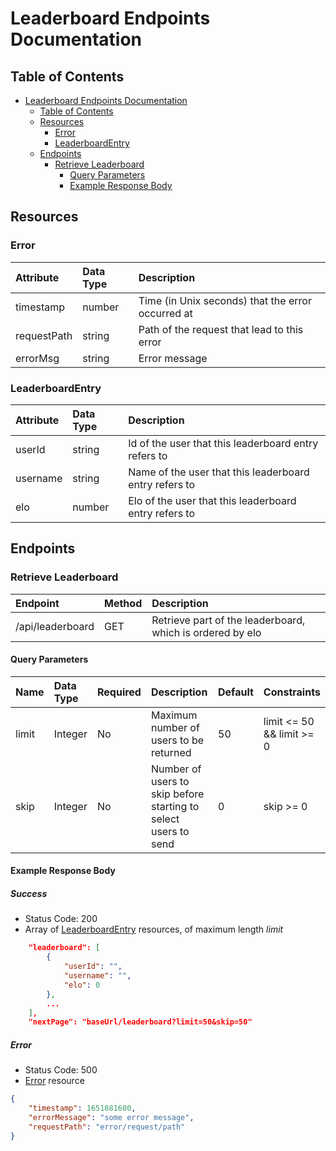 # Leaderboard Endpoints Documentation

## Table of Contents

- [Leaderboard Endpoints Documentation](#leaderboard-endpoints-documentation)
  - [Table of Contents](#table-of-contents)
  - [Resources](#resources)
    - [Error](#error)
    - [LeaderboardEntry](#leaderboardentry)
  - [Endpoints](#endpoints)
    - [Retrieve Leaderboard](#retrieve-leaderboard)
      - [Query Parameters](#query-parameters)
      - [Example Response Body](#example-response-body)

## Resources

### Error

| Attribute | Data Type | Description |
| :-------- | :-------- | :---------- |
| timestamp | number | Time (in Unix seconds) that the error occurred at |
| requestPath | string | Path of the request that lead to this error |
| errorMsg | string | Error message |

### LeaderboardEntry

| Attribute | Data Type | Description |
| :-------- | :-------- | :---------- |
| userId | string | Id of the user that this leaderboard entry refers to |
| username | string | Name of the user that this leaderboard entry refers to |
| elo | number | Elo of the user that this leaderboard entry refers to |

## Endpoints

### Retrieve Leaderboard

| Endpoint | Method | Description |
| :------- | :----- | :---------- |
| /api/leaderboard | GET | Retrieve part of the leaderboard, which is ordered by elo |

#### Query Parameters

| Name | Data Type | Required | Description | Default | Constraints |
| :--- | :-------- | :------- | :---------- | :------ | :---------- |
| limit | Integer | No | Maximum number of users to be returned | 50 | limit <= 50 && limit >= 0 |
| skip | Integer | No | Number of users to skip before starting to select users to send | 0 | skip >= 0 |

#### Example Response Body

##### Success

- Status Code: 200
- Array of [LeaderboardEntry](#leaderboardentry) resources, of maximum length *limit*

```json
    "leaderboard": [
        {
            "userId": "",
            "username": "",
            "elo": 0
        },
        ...
    ],
    "nextPage": "baseUrl/leaderboard?limit=50&skip=50"
```

##### Error

- Status Code: 500
- [Error](#error) resource

```json
{
    "timestamp": 1651881600,
    "errorMessage": "some error message",
    "requestPath": "error/request/path"
}
```
